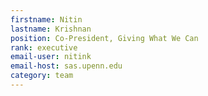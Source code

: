 ```yaml
---
firstname: Nitin
lastname: Krishnan
position: Co-President, Giving What We Can
rank: executive
email-user: nitink
email-host: sas.upenn.edu
category: team
---
```

